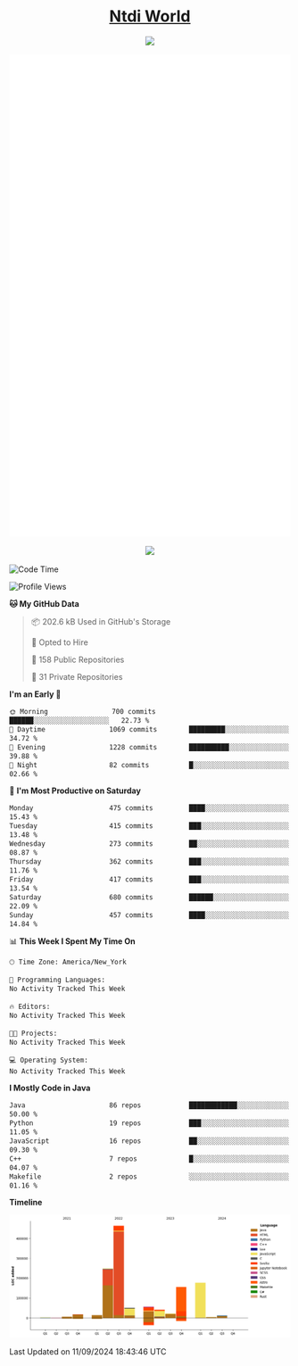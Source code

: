 <h1 align="center"><a href="https://www.ntdi.world">Ntdi World</a></h1>
<p align="center">
  <a href="https://github.com/n-tdi"><img src="https://readme-typing-svg.herokuapp.com?lines=FullStack+Developer;Web+Developer;Open-Source+Enthusiast;Java+Developer;Spigot-API%20Developer;&center=true&width=500&height=50"></a>
</p>

<div align="center">
  <img src="/github-metrics.svg"></img>
  
  <img src="https://komarev.com/ghpvc/?username=n-tdi&color=green"></img>
</div>

<!-- May use later.. idk -->
<!-- <a href="http://www.github.com/n-tdi"><img src="https://github-readme-stats.vercel.app/api?username=n-tdi&show_icons=true&hide=&count_private=true&title_color=0891b2&text_color=ffffff&icon_color=0891b2&bg_color=1c1917&hide_border=true&show_icons=true" alt="n-tdi's GitHub stats" /></a> -->

<!--START_SECTION:waka-->
![Code Time](http://img.shields.io/badge/Code%20Time-324%20hrs%2046%20mins-blue)

![Profile Views](http://img.shields.io/badge/Profile%20Views-6-blue)

**🐱 My GitHub Data** 

> 📦 202.6 kB Used in GitHub's Storage 
 > 
> 💼 Opted to Hire
 > 
> 📜 158 Public Repositories 
 > 
> 🔑 31 Private Repositories 
 > 
**I'm an Early 🐤** 

```text
🌞 Morning                700 commits         ██████░░░░░░░░░░░░░░░░░░░   22.73 % 
🌆 Daytime                1069 commits        █████████░░░░░░░░░░░░░░░░   34.72 % 
🌃 Evening                1228 commits        ██████████░░░░░░░░░░░░░░░   39.88 % 
🌙 Night                  82 commits          █░░░░░░░░░░░░░░░░░░░░░░░░   02.66 % 
```
📅 **I'm Most Productive on Saturday** 

```text
Monday                   475 commits         ████░░░░░░░░░░░░░░░░░░░░░   15.43 % 
Tuesday                  415 commits         ███░░░░░░░░░░░░░░░░░░░░░░   13.48 % 
Wednesday                273 commits         ██░░░░░░░░░░░░░░░░░░░░░░░   08.87 % 
Thursday                 362 commits         ███░░░░░░░░░░░░░░░░░░░░░░   11.76 % 
Friday                   417 commits         ███░░░░░░░░░░░░░░░░░░░░░░   13.54 % 
Saturday                 680 commits         ██████░░░░░░░░░░░░░░░░░░░   22.09 % 
Sunday                   457 commits         ████░░░░░░░░░░░░░░░░░░░░░   14.84 % 
```


📊 **This Week I Spent My Time On** 

```text
🕑︎ Time Zone: America/New_York

💬 Programming Languages: 
No Activity Tracked This Week

🔥 Editors: 
No Activity Tracked This Week

🐱‍💻 Projects: 
No Activity Tracked This Week

💻 Operating System: 
No Activity Tracked This Week
```

**I Mostly Code in Java** 

```text
Java                     86 repos            ████████████░░░░░░░░░░░░░   50.00 % 
Python                   19 repos            ███░░░░░░░░░░░░░░░░░░░░░░   11.05 % 
JavaScript               16 repos            ██░░░░░░░░░░░░░░░░░░░░░░░   09.30 % 
C++                      7 repos             █░░░░░░░░░░░░░░░░░░░░░░░░   04.07 % 
Makefile                 2 repos             ░░░░░░░░░░░░░░░░░░░░░░░░░   01.16 % 
```



**Timeline**

![Lines of Code chart](https://raw.githubusercontent.com/n-tdi/n-tdi/main/assets/bar_graph.png)


 Last Updated on 11/09/2024 18:43:46 UTC
<!--END_SECTION:waka-->
